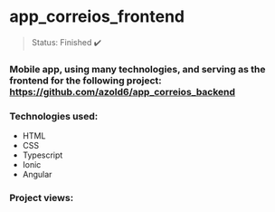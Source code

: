 <h1>app_correios_frontend</h1>

>Status: Finished ✔️

### Mobile app, using many technologies, and serving as the frontend for the following project: https://github.com/azold6/app_correios_backend

### Technologies used:

+ HTML
+ CSS
+ Typescript
+ Ionic
+ Angular

### Project views:
